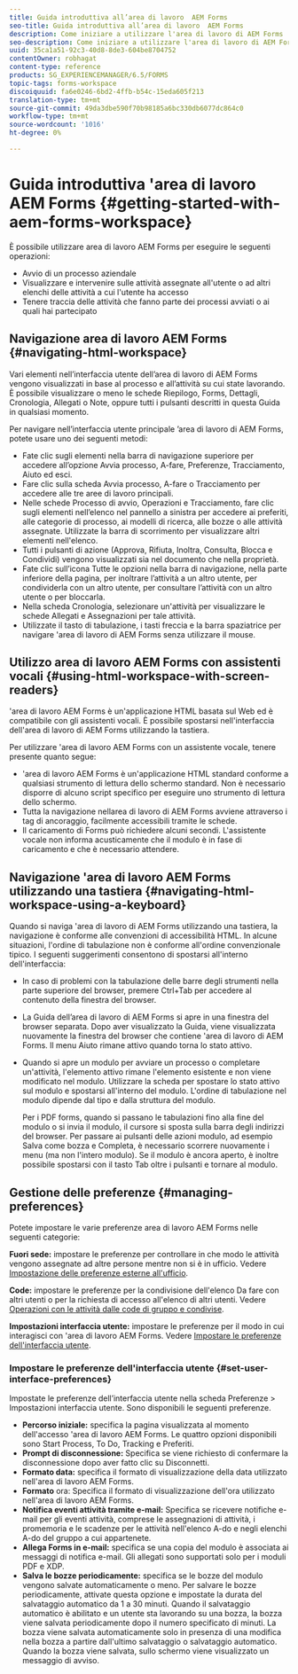 ```yaml
---
title: Guida introduttiva all’area di lavoro  AEM Forms
seo-title: Guida introduttiva all’area di lavoro  AEM Forms
description: Come iniziare a utilizzare l'area di lavoro di AEM Forms  LiveCycle per gestire i processi di automazione aziendale.
seo-description: Come iniziare a utilizzare l'area di lavoro di AEM Forms  LiveCycle per gestire i processi di automazione aziendale.
uuid: 35ca1a51-92c3-40d8-8de3-604be8704752
contentOwner: robhagat
content-type: reference
products: SG_EXPERIENCEMANAGER/6.5/FORMS
topic-tags: forms-workspace
discoiquuid: fa6e0246-6bd2-4ffb-b54c-15eda605f213
translation-type: tm+mt
source-git-commit: 49da3dbe590f70b98185a6bc330db6077dc864c0
workflow-type: tm+mt
source-wordcount: '1016'
ht-degree: 0%

---
```



# Guida introduttiva &#39;area di lavoro AEM Forms {#getting-started-with-aem-forms-workspace}

È possibile utilizzare  area di lavoro AEM Forms per eseguire le seguenti operazioni:

* Avvio di un processo aziendale
* Visualizzare e intervenire sulle attività assegnate all&#39;utente o ad altri elenchi delle attività a cui l&#39;utente ha accesso
* Tenere traccia delle attività che fanno parte dei processi avviati o ai quali hai partecipato

## Navigazione  area di lavoro AEM Forms {#navigating-html-workspace}

Vari elementi nell’interfaccia utente dell’area di lavoro di  AEM Forms vengono visualizzati in base al processo e all’attività su cui state lavorando. È possibile visualizzare o meno le schede Riepilogo, Forms, Dettagli, Cronologia, Allegati o Note, oppure tutti i pulsanti descritti in questa Guida in qualsiasi momento.

Per navigare nell’interfaccia utente principale ’area di lavoro di AEM Forms, potete usare uno dei seguenti metodi:

* Fate clic sugli elementi nella barra di navigazione superiore per accedere all’opzione Avvia processo, A-fare, Preferenze, Tracciamento, Aiuto ed esci.
* Fare clic sulla scheda Avvia processo, A-fare o Tracciamento per accedere alle tre aree di lavoro principali.
* Nelle schede Processo di avvio, Operazioni e Tracciamento, fare clic sugli elementi nell’elenco nel pannello a sinistra per accedere ai preferiti, alle categorie di processo, ai modelli di ricerca, alle bozze o alle attività assegnate. Utilizzate la barra di scorrimento per visualizzare altri elementi nell&#39;elenco.
* Tutti i pulsanti di azione (Approva, Rifiuta, Inoltra, Consulta, Blocca e Condividi) vengono visualizzati sia nel documento che nella proprietà.
* Fate clic sull’icona Tutte le opzioni nella barra di navigazione, nella parte inferiore della pagina, per inoltrare l’attività a un altro utente, per condividerla con un altro utente, per consultare l’attività con un altro utente o per bloccarla.
* Nella scheda Cronologia, selezionare un&#39;attività per visualizzare le schede Allegati e Assegnazioni per tale attività.
* Utilizzate il tasto di tabulazione, i tasti freccia e la barra spaziatrice per navigare &#39;area di lavoro di AEM Forms senza utilizzare il mouse.

## Utilizzo  area di lavoro AEM Forms con assistenti vocali {#using-html-workspace-with-screen-readers}

&#39;area di lavoro AEM Forms è un&#39;applicazione HTML basata sul Web ed è compatibile con gli assistenti vocali. È possibile spostarsi nell&#39;interfaccia dell&#39;area di lavoro di  AEM Forms utilizzando la tastiera.

Per utilizzare &#39;area di lavoro AEM Forms con un assistente vocale, tenere presente quanto segue:

* &#39;area di lavoro AEM Forms è un&#39;applicazione HTML standard conforme a qualsiasi strumento di lettura dello schermo standard. Non è necessario disporre di alcuno script specifico per eseguire uno strumento di lettura dello schermo.
* Tutta la navigazione nellarea di lavoro di AEM Forms avviene attraverso i tag di ancoraggio, facilmente accessibili tramite le schede.
* Il caricamento di Forms può richiedere alcuni secondi. L&#39;assistente vocale non informa acusticamente che il modulo è in fase di caricamento e che è necessario attendere.

## Navigazione &#39;area di lavoro AEM Forms utilizzando una tastiera {#navigating-html-workspace-using-a-keyboard}

Quando si naviga &#39;area di lavoro di AEM Forms utilizzando una tastiera, la navigazione è conforme alle convenzioni di accessibilità HTML. In alcune situazioni, l&#39;ordine di tabulazione non è conforme all&#39;ordine convenzionale tipico. I seguenti suggerimenti consentono di spostarsi all&#39;interno dell&#39;interfaccia:

* In caso di problemi con la tabulazione delle barre degli strumenti nella parte superiore del browser, premere Ctrl+Tab per accedere al contenuto della finestra del browser.
* La Guida dell’area di lavoro di  AEM Forms si apre in una finestra del browser separata. Dopo aver visualizzato la Guida, viene visualizzata nuovamente la finestra del browser che contiene &#39;area di lavoro di AEM Forms. Il menu Aiuto rimane attivo quando torna lo stato attivo.
* Quando si apre un modulo per avviare un processo o completare un&#39;attività, l&#39;elemento attivo rimane l&#39;elemento esistente e non viene modificato nel modulo. Utilizzare la scheda per spostare lo stato attivo sul modulo e spostarsi all&#39;interno del modulo. L&#39;ordine di tabulazione nel modulo dipende dal tipo e dalla struttura del modulo.

   Per i PDF forms, quando si passano le tabulazioni fino alla fine del modulo o si invia il modulo, il cursore si sposta sulla barra degli indirizzi del browser. Per passare ai pulsanti delle azioni modulo, ad esempio Salva come bozza e Completa, è necessario scorrere nuovamente i menu (ma non l&#39;intero modulo). Se il modulo è ancora aperto, è inoltre possibile spostarsi con il tasto Tab oltre i pulsanti e tornare al modulo.

## Gestione delle preferenze {#managing-preferences}

Potete impostare le varie preferenze  area di lavoro AEM Forms nelle seguenti categorie:

**Fuori sede:** impostare le preferenze per controllare in che modo le attività vengono assegnate ad altre persone mentre non si è in ufficio. Vedere [Impostazione delle preferenze esterne all&#39;ufficio](todo-lists.md#setting-out-of-office-preferences).

**Code:** impostare le preferenze per la condivisione dell&#39;elenco Da fare con altri utenti o per la richiesta di accesso all&#39;elenco di altri utenti. Vedere [Operazioni con le attività dalle code di gruppo e condivise](todo-lists.md#working-with-tasks-from-group-and-shared-queues).

**Impostazioni interfaccia utente:** impostare le preferenze per il modo in cui interagisci con &#39;area di lavoro AEM Forms. Vedere [Impostare le preferenze dell&#39;interfaccia utente](#set-user-interface-preferences).

### Impostare le preferenze dell&#39;interfaccia utente {#set-user-interface-preferences}

Impostate le preferenze dell’interfaccia utente nella scheda Preferenze > Impostazioni interfaccia utente. Sono disponibili le seguenti preferenze.

* **Percorso iniziale:** specifica la pagina visualizzata al momento dell&#39;accesso &#39;area di lavoro AEM Forms. Le quattro opzioni disponibili sono Start Process, To Do, Tracking e Preferiti.
* **Prompt di disconnessione:** Specifica se viene richiesto di confermare la disconnessione dopo aver fatto clic su Disconnetti.
* **Formato data:** specifica il formato di visualizzazione della data utilizzato nell&#39;area di lavoro  AEM Forms.
* **Formato** ora: Specifica il formato di visualizzazione dell&#39;ora utilizzato nell&#39;area di lavoro  AEM Forms.
* **Notifica eventi attività tramite e-mail:** Specifica se ricevere notifiche e-mail per gli eventi attività, comprese le assegnazioni di attività, i promemoria e le scadenze per le attività nell&#39;elenco A-do e negli elenchi A-do del gruppo a cui appartenete.
* **Allega Forms in e-mail:** specifica se una copia del modulo è associata ai messaggi di notifica e-mail. Gli allegati sono supportati solo per i moduli PDF e XDP.
* **Salva le bozze periodicamente:** specifica se le bozze del modulo vengono salvate automaticamente o meno. Per salvare le bozze periodicamente, attivate questa opzione e impostate la durata del salvataggio automatico da 1 a 30 minuti. Quando il salvataggio automatico è abilitato e un utente sta lavorando su una bozza, la bozza viene salvata periodicamente dopo il numero specificato di minuti. La bozza viene salvata automaticamente solo in presenza di una modifica nella bozza a partire dall&#39;ultimo salvataggio o salvataggio automatico. Quando la bozza viene salvata, sullo schermo viene visualizzato un messaggio di avviso.
